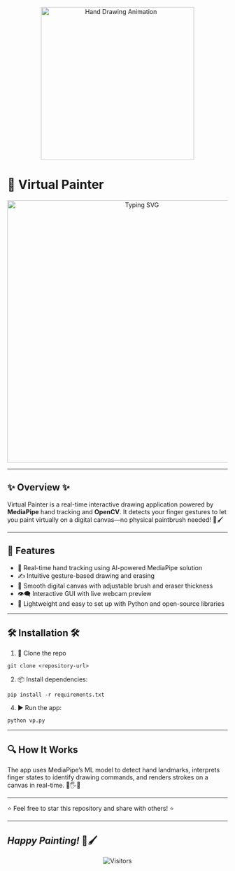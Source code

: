 <!-- Animated Hand Drawing GIF -->
<p align="center">
  <img src="https://media0.giphy.com/media/v1.Y2lkPTc5MGI3NjExbnVwNGtzcGZ1ZHFlZ3p0bTI4eTE5aHd1ZTJqOWFncXJ5aGg4NDh4eiZlcD12MV9pbnRlcm5hbF9naWZfYnlfaWQmY3Q9Zw/glJdAXojfP3wPEg84a/giphy.gif" width="350" alt="Hand Drawing Animation" />
</p>

# 🎨 Virtual Painter

<p align="center">
  <img src="https://readme-typing-svg.demolab.com/?lines=Real-time+MediaPipe+Hand+Tracking;Painting+With+Just+Your+Fingers;Intuitive+and+Interactive+UI" 
       alt="Typing SVG" width="600"/>
</p>

---

## ✨ Overview ✨

Virtual Painter is a real-time interactive drawing application powered by **MediaPipe** hand tracking and **OpenCV**. It detects your finger gestures to let you paint virtually on a digital canvas—no physical paintbrush needed! 🎥🖌️

---

## 🚀 Features

- 🎯 Real-time hand tracking using AI-powered MediaPipe solution  
- ✍️ Intuitive gesture-based drawing and erasing  
- 🎨 Smooth digital canvas with adjustable brush and eraser thickness  
- 👁️‍🗨️ Interactive GUI with live webcam preview  
- 🐍 Lightweight and easy to set up with Python and open-source libraries

---

## 🛠 Installation 🛠

1. 📂 Clone the repo  
  ```
git clone <repository-url>
```
2. 📦 Install dependencies:
```
pip install -r requirements.txt
```
4. ▶️ Run the app:
```
python vp.py
```

---

## 🔍 How It Works

The app uses MediaPipe’s ML model to detect hand landmarks, interprets finger states to identify drawing commands, and renders strokes on a canvas in real-time. 🤖🖐️🎉

---


⭐ Feel free to star this repository and share with others! ⭐

---

*Happy Painting!* 🎨🖌️
---
<p align="center">
  <img src="https://komarev.com/ghpvc/?username=Sujal-3019&label=Project%20visitors&color=eb4d4b&style=flat" alt="Visitors"/>
</p>
